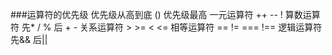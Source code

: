 ###运算符的优先级
    优先级从高到底
    ()  优先级最高
    一元运算符  ++   --   !
    算数运算符  先*  /  %   后 +   -
    关系运算符  >   >=   <   <=
    相等运算符   ==   !=    ===    !==
    逻辑运算符 先&&   后||  
